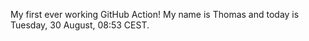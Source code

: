 My first ever working GitHub Action!
My name is Thomas and today is Tuesday, 30 August, 08:53 CEST. 
